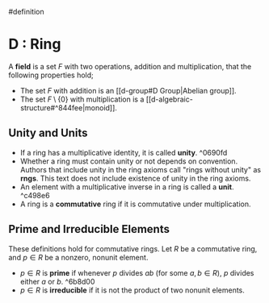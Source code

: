 #definition 
# D : Ring
A **field** is a set $F$ with two operations, addition and multiplication, that the following properties hold;
- The set $F$ with addition is an [[d-group#D Group|Abelian group]].
- The set $F\setminus\{0\}$ with multiplication is a [[d-algebraic-structure#^844fee|monoid]].

## Unity and Units
- If a ring has a multiplicative identity, it is called **unity**. ^0690fd
- Whether a ring must contain unity or not depends on convention. Authors that include unity in the ring axioms call "rings without unity" as **rngs**. This text does not include existence of unity in the ring axioms.
- An element with a multiplicative inverse in a ring is called a **unit**. ^c498e6
- A ring is a **commutative** ring if it is commutative under multiplication.

## Prime and Irreducible Elements
These definitions hold for commutative rings. Let $R$ be a commutative ring, and $p\in R$ be a nonzero, nonunit element.
- $p\in R$ is **prime** if whenever $p$ divides $ab$ (for some $a,b\in R$), $p$ divides either $a$ or $b$. ^6b8d00
- $p\in R$ is **irreducible** if it is not the product of two nonunit elements.